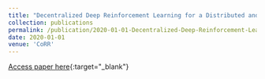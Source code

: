 ```yaml
---
title: "Decentralized Deep Reinforcement Learning for a Distributed and Adaptive Locomotion Controller of a Hexapod Robot"
collection: publications
permalink: /publication/2020-01-01-Decentralized-Deep-Reinforcement-Learning-for-a-Distributed-and-Adaptive-Locomotion-Controller-of-a-Hexapod-Robot
date: 2020-01-01
venue: 'CoRR'
---
```

[Access paper here](https://arxiv.org/abs/2005.11164){:target="_blank"}
